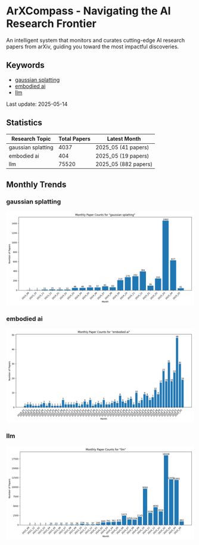 # ArXCompass - Navigating the AI Research Frontier
An intelligent system that monitors and curates cutting-edge AI research papers from arXiv, guiding you toward the most impactful discoveries.

## Keywords

- [gaussian splatting](gaussian_splatting/)
- [embodied ai](embodied_ai/)
- [llm](llm/)

Last update: 2025-05-14

## Statistics

| Research Topic | Total Papers | Latest Month |
| --- | --- | --- |
| gaussian splatting | 4037 | 2025_05 (41 papers) |
| embodied ai | 404 | 2025_05 (19 papers) |
| llm | 75520 | 2025_05 (882 papers) |

## Monthly Trends

### gaussian splatting

![Monthly Paper Counts for gaussian splatting](gaussian_splatting/monthly_stats.png)

### embodied ai

![Monthly Paper Counts for embodied ai](embodied_ai/monthly_stats.png)

### llm

![Monthly Paper Counts for llm](llm/monthly_stats.png)

